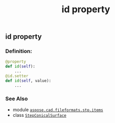 ﻿---
title: id property
second_title: Aspose.CAD for Python via .NET API References
description: 
type: docs
weight: 50
url: /python-net/aspose.cad.fileformats.stp.items/stepconicalsurface/id/
is_root: false
---

## id property

### Definition:
```python
@property
def id(self):
    ...
@id.setter
def id(self, value):
    ...
```

### See Also
* module [`aspose.cad.fileformats.stp.items`](../../)
* class [`StepConicalSurface`](/cad/python-net/aspose.cad.fileformats.stp.items/stepconicalsurface)
